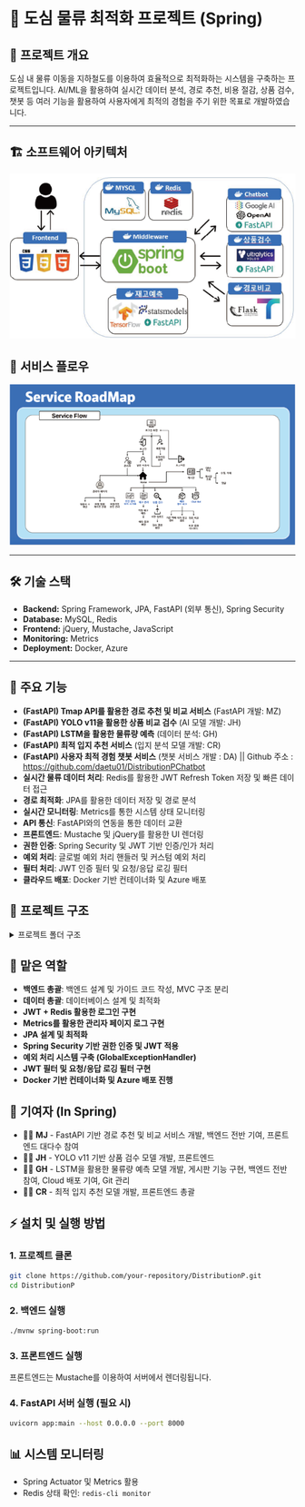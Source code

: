 # 🚛 도심 물류 최적화 프로젝트 (Spring)

## 📌 프로젝트 개요
도심 내 물류 이동을 지하철도를 이용하여 효율적으로 최적화하는 시스템을 구축하는 프로젝트입니다. 
AI/ML을 활용하여 실시간 데이터 분석, 경로 추천, 비용 절감, 상품 검수, 챗봇 등 여러 기능을 활용하여 사용자에게 최적의 경험을 주기 위한 목표로 개발하였습니다.

---

## 🏗️ 소프트웨어 아키텍처 
<p align="center">
  <img src="readMe/software_Architecture.png" alt="Software Architecture" width="600"/>
</p>

## 🔄 서비스 플로우
<p align="center">
  <img src="readMe/service_Flow.png" alt="Service Flow" width="600"/>
</p>

---

## 🛠️ 기술 스택
- **Backend:** Spring Framework, JPA, FastAPI (외부 통신), Spring Security
- **Database:** MySQL, Redis
- **Frontend:** jQuery, Mustache, JavaScript
- **Monitoring:** Metrics
- **Deployment:** Docker, Azure

---

## 🚀 주요 기능
- **(FastAPI) Tmap API를 활용한 경로 추천 및 비교 서비스** (FastAPI 개발: MZ)
- **(FastAPI) YOLO v11을 활용한 상품 비교 검수** (AI 모델 개발: JH)
- **(FastAPI) LSTM을 활용한 물류량 예측** (데이터 분석: GH)
- **(FastAPI) 최적 입지 추천 서비스** (입지 분석 모델 개발: CR)
- **(FastAPI) 사용자 최적 경험 챗봇 서비스** (챗봇 서비스 개발 : DA) || Github 주소 : https://github.com/daetu01/DistributionPChatbot
- **실시간 물류 데이터 처리**: Redis를 활용한 JWT Refresh Token 저장 및 빠른 데이터 접근
- **경로 최적화**: JPA를 활용한 데이터 저장 및 경로 분석
- **실시간 모니터링**: Metrics를 통한 시스템 상태 모니터링
- **API 통신**: FastAPI와의 연동을 통한 데이터 교환
- **프론트엔드**: Mustache 및 jQuery를 활용한 UI 렌더링
- **권한 인증**: Spring Security 및 JWT 기반 인증/인가 처리
- **예외 처리**: 글로벌 예외 처리 핸들러 및 커스텀 예외 처리
- **필터 처리**: JWT 인증 필터 및 요청/응답 로깅 필터
- **클라우드 배포**: Docker 기반 컨테이너화 및 Azure 배포

## 📂 프로젝트 구조
<details>
  <summary>프로젝트 폴더 구조</summary>

```bash
📦 pj
├── 📁 src
│   ├── 📁 main
│   │   ├── 📁 java/com/ai/pj
│   │   │   ├── 📁 client
│   │   │   │   ├── 📁 api
│   │   │   │   └── 📁 dto
│   │   │   ├── 📁 config
│   │   │   ├── 📁 controller
│   │   │   ├── 📁 restcontroller
│   │   │   ├── 📁 service
│   │   │   ├── 📁 security
│   │   │   │   ├── 📁 authentication
│   │   │   │   ├── 📁 details
│   │   │   │   ├── 📁 filter
│   │   │   │   ├── 📁 handler
│   │   │   │   ├── 📁 jwt
│   │   │   │   └── 📁 repository
│   │   │   ├── 📁 exception
│   │   │   ├── 📁 mapper
│   │   │   ├── 📁 repository
│   │   │   ├── 📁 dto
│   │   │   ├── 📁 domain
│   │   │   └── PjApplication.java
│   ├── 📁 resources
│   │   ├── 📁 database
│   │   ├── 📁 static
│   │   │   ├── 📁 css
│   │   │   ├── 📁 fonts
│   │   │   ├── 📁 img
│   │   │   └── 📁 js
│   │   ├── 📁 templates
│   │   │   ├── 📁 admin
│   │   │   ├── 📁 board
│   │   │   ├── 📁 common
│   │   │   ├── 📁 inspect
│   │   │   ├── 📁 map
│   │   │   ├── 📁 stocks
│   │   │   ├── 📁 storage
│   │   │   ├── 📁 user
│   │   │   └── home.mustache
│   │   ├── application.yml
│   │   ├── application-local.yml
│   │   ├── application-test.yml
│   │   └── application-dev.yml
│   ├── build.gradle
│   └── dockerFile
```

</details>


## 📌 맡은 역할
- **백엔드 총괄**: 백엔드 설계 및 가이드 코드 작성, MVC 구조 분리
- **데이터 총괄**: 데이터베이스 설계 및 최적화
- **JWT + Redis 활용한 로그인 구현**
- **Metrics를 활용한 관리자 페이지 로그 구현**
- **JPA 설계 및 최적화**
- **Spring Security 기반 권한 인증 및 JWT 적용**
- **예외 처리 시스템 구축 (GlobalExceptionHandler)**
- **JWT 필터 및 요청/응답 로깅 필터 구현**
- **Docker 기반 컨테이너화 및 Azure 배포 진행**

## 👥 기여자 (In Spring) 
- 🧑‍💻 **MJ** - FastAPI 기반 경로 추천 및 비교 서비스 개발, 백엔드 전반 기여, 프론트엔드 대다수 참여
- 🧑‍🎨 **JH** - YOLO v11 기반 상품 검수 모델 개발, 프론트엔드 
- 🧑‍🔬 **GH** - LSTM을 활용한 물류량 예측 모델 개발, 게시판 기능 구현, 백엔드 전반 참여, Cloud 배포 기여, Git 관리 
- 🧑‍🏫 **CR** - 최적 입지 추천 모델 개발, 프론트엔드 총괄 

## ⚡ 설치 및 실행 방법
### 1. 프로젝트 클론
```bash
git clone https://github.com/your-repository/DistributionP.git
cd DistributionP
```

### 2. 백엔드 실행
```bash
./mvnw spring-boot:run
```

### 3. 프론트엔드 실행
프론트엔드는 Mustache를 이용하여 서버에서 렌더링됩니다.

### 4. FastAPI 서버 실행 (필요 시)
```bash
uvicorn app:main --host 0.0.0.0 --port 8000
```

## 📊 시스템 모니터링
- Spring Actuator 및 Metrics 활용
- Redis 상태 확인: `redis-cli monitor`


